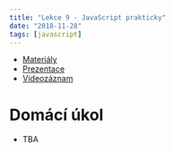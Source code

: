 ```yaml
---
title: "Lekce 9 - JavaScript prakticky"
date: "2018-11-28"
tags: [javascript]
---
```


- [Materiály](/materialy/lekce8/js.html)
- [Prezentace](/prezentace/prezentace9.html)
- [Videozáznam](#)


# Domácí úkol

* TBA